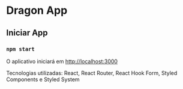 # Dragon App

## Iniciar App

### `npm start`

O aplicativo iniciará em [http://localhost:3000](http://localhost:3000)

Tecnologias utilizadas: React, React Router, React Hook Form, Styled Components e Styled System
